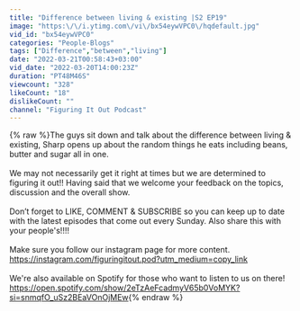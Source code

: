 ```yaml
---
title: "Difference between living & existing |S2 EP19"
image: "https:\/\/i.ytimg.com\/vi\/bx54eywVPC0\/hqdefault.jpg"
vid_id: "bx54eywVPC0"
categories: "People-Blogs"
tags: ["Difference","between","living"]
date: "2022-03-21T00:58:43+03:00"
vid_date: "2022-03-20T14:00:23Z"
duration: "PT48M46S"
viewcount: "328"
likeCount: "18"
dislikeCount: ""
channel: "Figuring It Out Podcast"
---
```

{% raw %}The guys sit down and talk about the difference between living &amp; existing, Sharp opens up about the random things he eats including beans, butter and sugar all in one.<br /><br />We may not necessarily get it right at times but we are determined to figuring it out!! Having said that we welcome your feedback on the topics, discussion and the overall show.<br /><br />Don’t forget to LIKE, COMMENT &amp; SUBSCRIBE so you can keep up to date with the latest episodes that come out every Sunday. Also share this with your people's!!!!<br /><br />Make sure you follow our instagram page for more content.<br /><a rel="nofollow" target="blank" href="https://instagram.com/figuringitout.pod?utm_medium=copy_link">https://instagram.com/figuringitout.pod?utm_medium=copy_link</a><br /><br />We're also available on Spotify for those who want to listen to us on there!<br /><a rel="nofollow" target="blank" href="https://open.spotify.com/show/2eTzAeFcadmyV65b0VoMYK?si=snmqfO_uSz2BEaVOnOjMEw">https://open.spotify.com/show/2eTzAeFcadmyV65b0VoMYK?si=snmqfO_uSz2BEaVOnOjMEw</a>{% endraw %}
